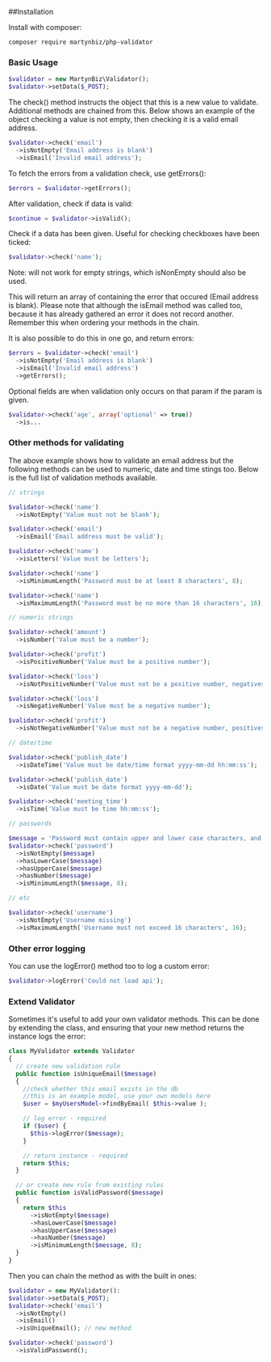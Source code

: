 ##Installation

Install with composer:

```
composer require martynbiz/php-validator
```

### Basic Usage

```php
$validator = new MartynBiz\Validator();
$validator->setData($_POST);
```

The check() method instructs the object that this is a new value to validate. Additional methods are chained from this. Below shows an example of the object checking a value is not empty, then checking it is a valid email address.

```php
$validator->check('email')
  ->isNotEmpty('Email address is blank')
  ->isEmail('Invalid email address');
```

To fetch the errors from a validation check, use getErrors():

```php
$errors = $validator->getErrors();
```

After validation, check if data is valid:

```php
$continue = $validator->isValid();
```

Check if a data has been given. Useful for checking checkboxes have been ticked:

```php
$validator->check('name');
```

Note: will not work for empty strings, which isNonEmpty should also be used.

This will return an array of containing the error that occured (Email address is blank). Please note that although the isEmail method was called too, because it has already gathered an error it does not record another. Remember this when ordering your methods in the chain.

It is also possible to do this in one go, and return errors:

```php
$errors = $validator->check('email')
  ->isNotEmpty('Email address is blank')
  ->isEmail('Invalid email address')
  ->getErrors();
```

Optional fields are when validation only occurs on that param if the param is given.

```php
$validator->check('age', array('optional' => true))
  ->is...
```

### Other methods for validating

The above example shows how to validate an email address but the following methods can be used to numeric, date and time stings too. Below is the full list of validation methods available.

```php
// strings

$validator->check('name')
  ->isNotEmpty('Value must not be blank');

$validator->check('email')
  ->isEmail('Email address must be valid');

$validator->check('name')
  ->isLetters('Value must be letters');

$validator->check('name')
  ->isMinimumLength('Password must be at least 8 characters', 8);

$validator->check('name')
  ->isMaximumLength('Password must be no more than 16 characters', 16);

// numeric strings

$validator->check('amount')
  ->isNumber('Value must be a number');

$validator->check('profit')
  ->isPositiveNumber('Value must be a positive number');

$validator->check('loss')
  ->isNotPositiveNumber('Value must not be a positive number, negatives and zeros OK');

$validator->check('loss')
  ->isNegativeNumber('Value must be a negative number');

$validator->check('profit')
  ->isNotNegativeNumber('Value must not be a negative number, positives and zeros OK');

// date/time

$validator->check('publish_date')
  ->isDateTime('Value must be date/time format yyyy-mm-dd hh:mm:ss');

$validator->check('publish_date')
  ->isDate('Value must be date format yyyy-mm-dd');

$validator->check('meeting_time')
  ->isTime('Value must be time hh:mm:ss');

// passwords

$message = 'Password must contain upper and lower case characters, and have more than 8 characters';
$validator->check('password')
  ->isNotEmpty($message)
  ->hasLowerCase($message)
  ->hasUpperCase($message)
  ->hasNumber($message)
  ->isMinimumLength($message, 8);

// etc

$validator->check('username')
  ->isNotEmpty('Username missing')
  ->isMaximumLength('Username must not exceed 16 characters', 16);
```

### Other error logging ###

You can use the logError() method too to log a custom error:

```php
$validator->logError('Could not load api');
```

### Extend Validator ###

Sometimes it's useful to add your own validator methods. This can be done by extending the class, and
ensuring that your new method returns the instance logs the error:

```php
class MyValidator extends Validator
{
  // create new validation rule
  public function isUniqueEmail($message)
  {
    //check whether this email exists in the db
    //this is an example model, use your own models here
    $user = $myUsersModel->findByEmail( $this->value );

    // log error - required
    if ($user) {
      $this->logError($message);
    }

    // return instance - required
    return $this;
  }

  // or create new rule from existing rules
  public function isValidPassword($message)
  {
    return $this
      ->isNotEmpty($message)
      ->hasLowerCase($message)
      ->hasUpperCase($message)
      ->hasNumber($message)
      ->isMinimumLength($message, 8);
  }
}
```

Then you can chain the method as with the built in ones:

```php
$validator = new MyValidator():
$validator->setData($_POST);
$validator->check('email')
  ->isNotEmpty()
  ->isEmail()
  ->isUniqueEmail(); // new method

$validator->check('password')
  ->isValidPassword();
```
